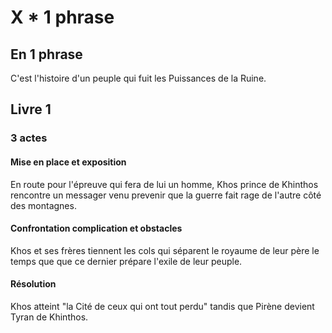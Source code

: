 # X * 1 phrase

## En 1 phrase
C'est l'histoire d'un peuple qui fuit les Puissances de la Ruine.


## Livre 1
### 3 actes

#### Mise en place et exposition
En route pour l'épreuve qui fera de lui un homme, Khos prince de Khinthos rencontre un messager venu prevenir que la guerre fait rage de l'autre côté des montagnes.

#### Confrontation complication et obstacles
Khos et ses frères tiennent les cols qui séparent le royaume de leur père le temps que que ce dernier prépare l'exile de leur peuple.

#### Résolution
Khos atteint "la Cité de ceux qui ont tout perdu" tandis que Pirène devient Tyran de Khinthos.